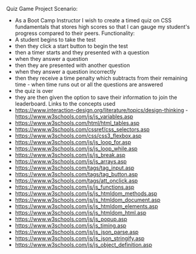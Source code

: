 Quiz Game Project
Scenario:

- As a Boot Camp Instructor
  I wish to create a timed quiz on CSS fundamentals that stores high scores so that I can gauge my student's progress compared to their peers.
  Functionality:
- A student begins to take the test
- then they click a start button to begin the test
- then a timer starts and they presented with a question
- when they answer a question
- then they are presented with another question
- when they answer a question incorrectly
- then they receive a time penalty which subtracts from their remaining time - when time runs out or all the questions are answered
- the quiz is over
- they are then given the option to save their information to join the leaderboard.
  Links to the concepts used
- https://www.interaction-design.org/literature/topics/design-thinking - https://www.w3schools.com/js/js_variables.asp
- https://www.w3schools.com/html/html_tables.asp
- https://www.w3schools.com/cssref/css_selectors.asp
- https://www.w3schools.com/css/css3_flexbox.asp
- https://www.w3schools.com/js/js_loop_for.asp
- https://www.w3schools.com/js/js_loop_while.asp
- https://www.w3schools.com/js/js_break.asp
- https://www.w3schools.com/js/js_arrays.asp
- https://www.w3schools.com/tags/tag_input.asp
- https://www.w3schools.com/tags/tag_button.asp
- https://www.w3schools.com/tags/att_onclick.asp
- https://www.w3schools.com/js/js_functions.asp
- https://www.w3schools.com/js/js_htmldom_methods.asp
- https://www.w3schools.com/js/js_htmldom_document.asp
- https://www.w3schools.com/js/js_htmldom_elements.asp
- https://www.w3schools.com/js/js_htmldom_html.asp
- https://www.w3schools.com/js/js_popup.asp
- https://www.w3schools.com/js/js_timing.asp
- https://www.w3schools.com/js/js_json_parse.asp
- https://www.w3schools.com/js/js_json_stringify.asp
- https://www.w3schools.com/js/js_object_definition.asp
